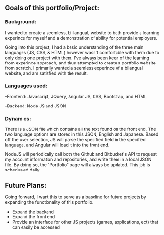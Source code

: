 ## Goals of this portfolio/Project: 
### Background: 
I wanted to create a seemless, bi-langual, website to both provide a learning experince for myself and a demonstration of ability for potential employers.
   
Going into this project, I had a basic understanding of the three main languages (JS, CSS, & HTML) however wasn't comfortable with them due to only doing one project with them. I've always been keen of the learning from experince approach, and thus attempted to create a portfolio website from scratch. I primarily wanted a seemless experince of a bilangual website, and am satisfied with the result.
    
###  Languages used:
-Frontend: Javascript, JQuery, Angular JS, CSS, Bootstrap, and HTML

-Backend: Node JS and JSON
    
### Dynamics:
There is a JSON file which contains all the text found on the front end. The two language options are stored in this JSON, English and Japanese. Based off the user selection, JS will parse the specified field in the specified language, and Angular will load it into the front end.

NodeJS will periodically call both the Github and Bitbucket's API to request my account information and repositories, and write them in a local JSON file. By doing so, the "Portfolio" page will always be updated. This job is schedualed daily.

## Future Plans:
Going forward, I want this to serve as a baseline for future projects by expanding the functionality of this portfolio.
- Expand the backend 
- Expand the front end
- Provide an interface for other JS projects (games, applications, ect) that can easily be accessed
